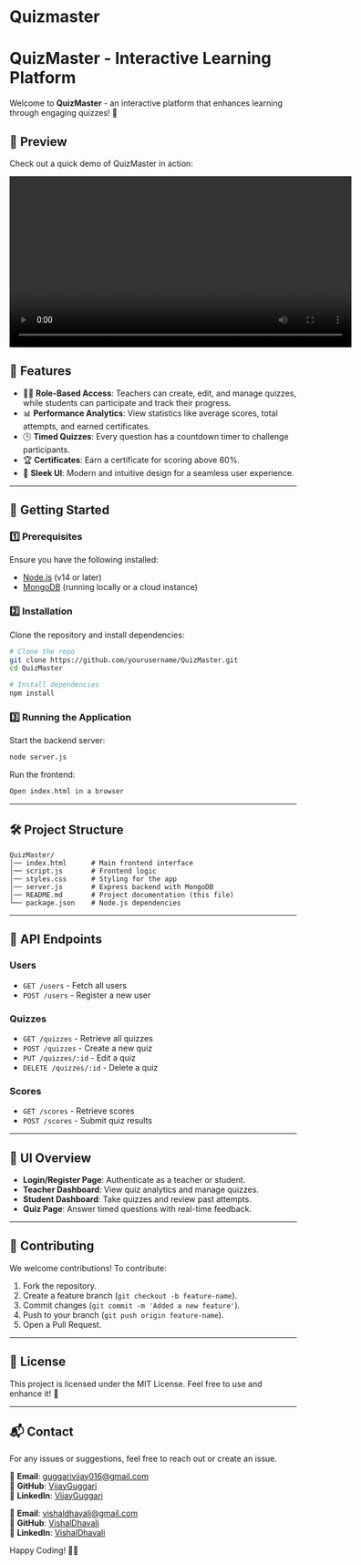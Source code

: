 ﻿# Quizmaster
# QuizMaster - Interactive Learning Platform

Welcome to **QuizMaster** - an interactive platform that enhances learning through engaging quizzes! 🚀

## 🎥 Preview
Check out a quick demo of QuizMaster in action:

<video width="600" controls>
  <source src="/preview.mp4" type="video/mp4">
  Your browser does not support the video tag.
</video>

## 🎯 Features
- 🧑‍🏫 **Role-Based Access**: Teachers can create, edit, and manage quizzes, while students can participate and track their progress.
- 📊 **Performance Analytics**: View statistics like average scores, total attempts, and earned certificates.
- 🕒 **Timed Quizzes**: Every question has a countdown timer to challenge participants.
- 🏆 **Certificates**: Earn a certificate for scoring above 60%.
- 🎨 **Sleek UI**: Modern and intuitive design for a seamless user experience.

---
## 🚀 Getting Started

### 1️⃣ Prerequisites
Ensure you have the following installed:
- [Node.js](https://nodejs.org/) (v14 or later)
- [MongoDB](https://www.mongodb.com/) (running locally or a cloud instance)

### 2️⃣ Installation
Clone the repository and install dependencies:
```sh
# Clone the repo
git clone https://github.com/yourusername/QuizMaster.git
cd QuizMaster

# Install dependencies
npm install
```

### 3️⃣ Running the Application
Start the backend server:
```sh
node server.js
```
Run the frontend:
```sh
Open index.html in a browser
```

---
## 🛠 Project Structure
```
QuizMaster/
│── index.html      # Main frontend interface
│── script.js       # Frontend logic
│── styles.css      # Styling for the app
│── server.js       # Express backend with MongoDB
│── README.md       # Project documentation (this file)
└── package.json    # Node.js dependencies
```

---
## 🔗 API Endpoints

### Users
- `GET /users` - Fetch all users
- `POST /users` - Register a new user

### Quizzes
- `GET /quizzes` - Retrieve all quizzes
- `POST /quizzes` - Create a new quiz
- `PUT /quizzes/:id` - Edit a quiz
- `DELETE /quizzes/:id` - Delete a quiz

### Scores
- `GET /scores` - Retrieve scores
- `POST /scores` - Submit quiz results

---
## 🎨 UI Overview
- **Login/Register Page**: Authenticate as a teacher or student.
- **Teacher Dashboard**: View quiz analytics and manage quizzes.
- **Student Dashboard**: Take quizzes and review past attempts.
- **Quiz Page**: Answer timed questions with real-time feedback.

---
## 📌 Contributing
We welcome contributions! To contribute:
1. Fork the repository.
2. Create a feature branch (`git checkout -b feature-name`).
3. Commit changes (`git commit -m 'Added a new feature'`).
4. Push to your branch (`git push origin feature-name`).
5. Open a Pull Request.

---
## 📜 License
This project is licensed under the MIT License. Feel free to use and enhance it! 🎉

---
## 📬 Contact
For any issues or suggestions, feel free to reach out or create an issue.

📧 **Email**: guggarivijay016@gmail.com  
🔗 **GitHub**: [VijayGuggari](https://github.com/vijaykmr18)  
🔗 **LinkedIn**: [VijayGuggari](https://www.linkedin.com/in/vijay-guggari/)

📧 **Email**: vishaldhavali@gmail.com  
🔗 **GitHub**: [VishalDhavali](https://github.com/vishaldhavali)  
🔗 **LinkedIn**: [VishalDhavali](https://www.linkedin.com/in/vishal-dhavali/)

Happy Coding! 🚀🎉
